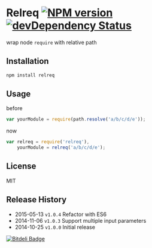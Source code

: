 # Relreq [![NPM version](https://badge.fury.io/js/relreq.svg)](http://badge.fury.io/js/relreq) [![devDependency Status](https://david-dm.org/LeoAJ/relreq/dev-status.svg)](https://david-dm.org/LeoAJ/relreq#info=devDependencies)

wrap node `require` with relative path

## Installation

```js
npm install relreq
```

## Usage

before

```js
var yourModule = require(path.resolve('a/b/c/d/e'));
```

now

```js
var relreq = require('relreq'),
    yourModule = relreq('a/b/c/d/e');
```

## License
MIT

## Release History

* 2015-05-13 `v1.0.4` Refactor with ES6
* 2014-11-06 `v1.0.3` Support multiple input parameters
* 2014-10-25 `v1.0.0` Initial release

[![Bitdeli Badge](https://d2weczhvl823v0.cloudfront.net/LeoAJ/relreq/trend.png)](https://bitdeli.com/free "Bitdeli Badge")

